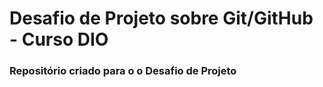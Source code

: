 # Desafio de Projeto sobre Git/GitHub - Curso DIO
### Repositório criado para o o Desafio de Projeto
